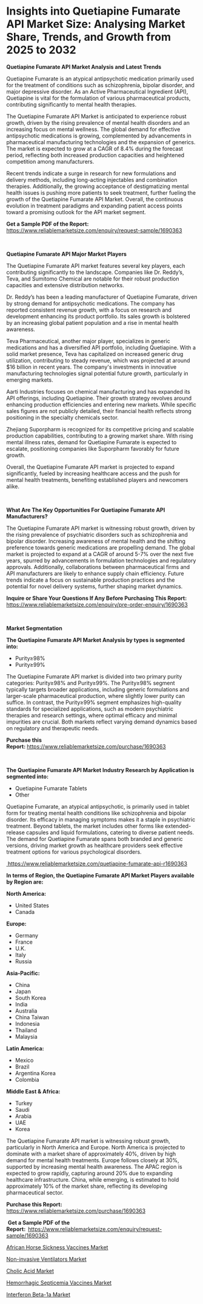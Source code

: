 <p><h1>Insights into Quetiapine Fumarate API Market Size: Analysing Market Share, Trends, and Growth from 2025 to 2032</h1></p><p><strong>Quetiapine Fumarate API Market Analysis and Latest Trends</strong></p>
<p><p>Quetiapine Fumarate is an atypical antipsychotic medication primarily used for the treatment of conditions such as schizophrenia, bipolar disorder, and major depressive disorder. As an Active Pharmaceutical Ingredient (API), Quetiapine is vital for the formulation of various pharmaceutical products, contributing significantly to mental health therapies. </p><p>The Quetiapine Fumarate API Market is anticipated to experience robust growth, driven by the rising prevalence of mental health disorders and an increasing focus on mental wellness. The global demand for effective antipsychotic medications is growing, complemented by advancements in pharmaceutical manufacturing technologies and the expansion of generics. The market is expected to grow at a CAGR of 8.4% during the forecast period, reflecting both increased production capacities and heightened competition among manufacturers. </p><p>Recent trends indicate a surge in research for new formulations and delivery methods, including long-acting injectables and combination therapies. Additionally, the growing acceptance of destigmatizing mental health issues is pushing more patients to seek treatment, further fueling the growth of the Quetiapine Fumarate API Market. Overall, the continuous evolution in treatment paradigms and expanding patient access points toward a promising outlook for the API market segment.</p></p>
<p><strong>Get a Sample PDF of the Report:&nbsp;</strong> <a href="https://www.reliablemarketsize.com/enquiry/request-sample/1690363?utm_campaign=1766&utm_medium=2&utm_source=Github&utm_content=ia&utm_term=06012025&utm_id=quetiapine-fumarate-api">https://www.reliablemarketsize.com/enquiry/request-sample/1690363</a></p>
<p>&nbsp;</p>
<p><strong>Quetiapine Fumarate API Major Market Players</strong></p>
<p><p>The Quetiapine Fumarate API market features several key players, each contributing significantly to the landscape. Companies like Dr. Reddy’s, Teva, and Sumitomo Chemical are notable for their robust production capacities and extensive distribution networks. </p><p>Dr. Reddy’s has been a leading manufacturer of Quetiapine Fumarate, driven by strong demand for antipsychotic medications. The company has reported consistent revenue growth, with a focus on research and development enhancing its product portfolio. Its sales growth is bolstered by an increasing global patient population and a rise in mental health awareness.</p><p>Teva Pharmaceutical, another major player, specializes in generic medications and has a diversified API portfolio, including Quetiapine. With a solid market presence, Teva has capitalized on increased generic drug utilization, contributing to steady revenue, which was projected at around $16 billion in recent years. The company's investments in innovative manufacturing technologies signal potential future growth, particularly in emerging markets.</p><p>Aarti Industries focuses on chemical manufacturing and has expanded its API offerings, including Quetiapine. Their growth strategy revolves around enhancing production efficiencies and entering new markets. While specific sales figures are not publicly detailed, their financial health reflects strong positioning in the specialty chemicals sector.</p><p>Zhejiang Suporpharm is recognized for its competitive pricing and scalable production capabilities, contributing to a growing market share. With rising mental illness rates, demand for Quetiapine Fumarate is expected to escalate, positioning companies like Suporpharm favorably for future growth.</p><p>Overall, the Quetiapine Fumarate API market is projected to expand significantly, fueled by increasing healthcare access and the push for mental health treatments, benefiting established players and newcomers alike.</p></p>
<p>&nbsp;</p>
<p><strong>What Are The Key Opportunities For Quetiapine Fumarate API Manufacturers?</strong></p>
<p><p>The Quetiapine Fumarate API market is witnessing robust growth, driven by the rising prevalence of psychiatric disorders such as schizophrenia and bipolar disorder. Increasing awareness of mental health and the shifting preference towards generic medications are propelling demand. The global market is projected to expand at a CAGR of around 5-7% over the next five years, spurred by advancements in formulation technologies and regulatory approvals. Additionally, collaborations between pharmaceutical firms and API manufacturers are likely to enhance supply chain efficiency. Future trends indicate a focus on sustainable production practices and the potential for novel delivery systems, further shaping market dynamics.</p></p>
<p><strong>Inquire or Share Your Questions If Any Before Purchasing This Report:</strong> <a href="https://www.reliablemarketsize.com/enquiry/pre-order-enquiry/1690363?utm_campaign=1766&utm_medium=2&utm_source=Github&utm_content=ia&utm_term=06012025&utm_id=quetiapine-fumarate-api">https://www.reliablemarketsize.com/enquiry/pre-order-enquiry/1690363</a></p>
<p>&nbsp;</p>
<p><strong>Market Segmentation</strong></p>
<p><strong>The Quetiapine Fumarate API Market Analysis by types is segmented into:</strong></p>
<p><ul><li>Purity≥98%</li><li>Purity≥99%</li></ul></p>
<p><p>The Quetiapine Fumarate API market is divided into two primary purity categories: Purity≥98% and Purity≥99%. The Purity≥98% segment typically targets broader applications, including generic formulations and larger-scale pharmaceutical production, where slightly lower purity can suffice. In contrast, the Purity≥99% segment emphasizes high-quality standards for specialized applications, such as modern psychiatric therapies and research settings, where optimal efficacy and minimal impurities are crucial. Both markets reflect varying demand dynamics based on regulatory and therapeutic needs.</p></p>
<p><strong>Purchase this Report:&nbsp;</strong><a href="https://www.reliablemarketsize.com/purchase/1690363?utm_campaign=1766&utm_medium=2&utm_source=Github&utm_content=ia&utm_term=06012025&utm_id=quetiapine-fumarate-api">https://www.reliablemarketsize.com/purchase/1690363</a></p>
<p>&nbsp;</p>
<p><strong>The Quetiapine Fumarate API Market Industry Research by Application is segmented into:</strong></p>
<p><ul><li>Quetiapine Fumarate Tablets</li><li>Other</li></ul></p>
<p><p>Quetiapine Fumarate, an atypical antipsychotic, is primarily used in tablet form for treating mental health conditions like schizophrenia and bipolar disorder. Its efficacy in managing symptoms makes it a staple in psychiatric treatment. Beyond tablets, the market includes other forms like extended-release capsules and liquid formulations, catering to diverse patient needs. The demand for Quetiapine Fumarate spans both branded and generic versions, driving market growth as healthcare providers seek effective treatment options for various psychological disorders.</p></p>
<p><a href="https://www.reliablemarketsize.com/quetiapine-fumarate-api-r1690363?utm_campaign=1766&utm_medium=2&utm_source=Github&utm_content=ia&utm_term=06012025&utm_id=quetiapine-fumarate-api">&nbsp;https://www.reliablemarketsize.com/quetiapine-fumarate-api-r1690363</a></p>
<p><strong>In terms of Region, the Quetiapine Fumarate API Market Players available by Region are:</strong></p>
<p>
    <p> <strong> North America: </strong>
        <ul>
            <li>United States</li>
            <li>Canada</li>
        </ul>
        </p> 
    <p> <strong> Europe: </strong>
        <ul>
            <li>Germany</li>
            <li>France</li>
            <li>U.K.</li>
            <li>Italy</li>
            <li>Russia</li>
        </ul>
        </p> 
    <p> <strong> Asia-Pacific: </strong>
        <ul>
            <li>China</li>
            <li>Japan</li>
            <li>South Korea</li>
            <li>India</li>
            <li>Australia</li>
            <li>China Taiwan</li>
            <li>Indonesia</li>
            <li>Thailand</li>
            <li>Malaysia</li>
        </ul>
        </p> 
    <p> <strong> Latin America: </strong>
        <ul>
            <li>Mexico</li>
            <li>Brazil</li>
            <li>Argentina Korea</li>
            <li>Colombia</li>
        </ul>
        </p> 
    <p> <strong> Middle East & Africa: </strong>
        <ul>
            <li>Turkey</li>
            <li>Saudi</li>
            <li>Arabia</li>
            <li>UAE</li>
            <li>Korea</li>
        </ul>
    </p>
    </p>
<p><p>The Quetiapine Fumarate API market is witnessing robust growth, particularly in North America and Europe. North America is projected to dominate with a market share of approximately 40%, driven by high demand for mental health treatments. Europe follows closely at 30%, supported by increasing mental health awareness. The APAC region is expected to grow rapidly, capturing around 20% due to expanding healthcare infrastructure. China, while emerging, is estimated to hold approximately 10% of the market share, reflecting its developing pharmaceutical sector.</p></p>
<p><strong>Purchase this Report: </strong><a href="https://www.reliablemarketsize.com/purchase/1690363?utm_campaign=1766&utm_medium=2&utm_source=Github&utm_content=ia&utm_term=06012025&utm_id=quetiapine-fumarate-api">https://www.reliablemarketsize.com/purchase/1690363</a></p>
<p>&nbsp;<strong>Get a Sample PDF of the Report:&nbsp;&nbsp;</strong><a href="https://www.reliablemarketsize.com/enquiry/request-sample/1690363?utm_campaign=1766&utm_medium=2&utm_source=Github&utm_content=ia&utm_term=06012025&utm_id=quetiapine-fumarate-api">https://www.reliablemarketsize.com/enquiry/request-sample/1690363</a></p>
<p><strong></strong></p>
<p><p><a href="https://www.linkedin.com/pulse/african-horse-sickness-vaccines-market-emerging-trends-future-vinof?utm_campaign=1766&utm_medium=2&utm_source=Github&utm_content=ia&utm_term=06012025&utm_id=quetiapine-fumarate-api">African Horse Sickness Vaccines Market</a></p><p><a href="https://www.linkedin.com/pulse/revenue-demand-non-invasive-ventilators-market-projected-96-7a4tc?utm_campaign=1766&utm_medium=2&utm_source=Github&utm_content=ia&utm_term=06012025&utm_id=quetiapine-fumarate-api">Non-invasive Ventilators Market</a></p><p><a href="https://github.com/marlanamarvn/Market-Research-Report-List-1/blob/main/cholic-acid-market.md?utm_campaign=1766&utm_medium=2&utm_source=Github&utm_content=ia&utm_term=06012025&utm_id=quetiapine-fumarate-api">Cholic Acid Market</a></p><p><a href="https://www.linkedin.com/pulse/examining-market-forces-influencing-hemorrhagic-septicemia-1cv8f?utm_campaign=1766&utm_medium=2&utm_source=Github&utm_content=ia&utm_term=06012025&utm_id=quetiapine-fumarate-api">Hemorrhagic Septicemia Vaccines Market</a></p><p><a href="https://www.linkedin.com/pulse/market-dynamics-interferon-beta-1a-projected-141-cagr-from-am1ic?utm_campaign=1766&utm_medium=2&utm_source=Github&utm_content=ia&utm_term=06012025&utm_id=quetiapine-fumarate-api">Interferon Beta-1a Market</a></p></p>